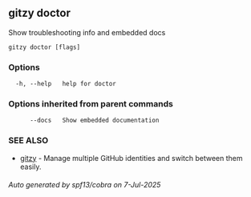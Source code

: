 ## gitzy doctor

Show troubleshooting info and embedded docs

```
gitzy doctor [flags]
```

### Options

```
  -h, --help   help for doctor
```

### Options inherited from parent commands

```
      --docs   Show embedded documentation
```

### SEE ALSO

* [gitzy](gitzy.md)	 - Manage multiple GitHub identities and switch between them easily.

###### Auto generated by spf13/cobra on 7-Jul-2025
